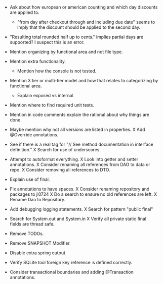 * Ask about how european or american counting and which day discounts are applied to.
  * "from day after checkout through and including due date" seems to imply that the discount should be applied to the second day.
* "Resulting total rounded half up to cents." implies partial days are supported? I suspect this is an error.

* Mention organizing by functional area and not file type.
* Mention extra functionality.
  * Mention how the console is not tested.
* Mention 3 tier or multi-tier model and how that relates to categorizing by functional area.
  * Explain exposed vs internal.
* Mention where to find required unit tests.
* Mention in code comments explain the rational about why things are done.
* Maybe mention why not all versions are listed in properties.
X Add @Override annotations.
* See if there is a real tag for "// See method documentation in interface definition."
X Search for use of underscores.
* Attempt to autoformat everything.
X Look into getter and setter annotations.
X Consider renaming all references from DAO to data or repo.
X Consider removing all references to DTO.
* Explain use of final.
* Fix annotations to have spaces.
X Consider renaming repository and packages to jl0724
  X Do a search to ensure no old references are left.
X Rename Dao to Repository.
* Add debugging logging statements.
X Search for pattern "public final"
* Search for System.out and System.in
X Verify all private static final fields are thread safe.
* Remove TODOs.
* Remove SNAPSHOT Modifier.
* Disable extra spring output.
* Verify SQLite tool foreign key reference is defined correctly.
* Consider transactional boundaries and adding @Transaction annotations.